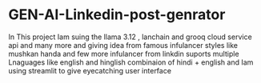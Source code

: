 # GEN-AI-Linkedin-post-genrator
In This project Iam suing the llama 3.12 , lanchain and grooq cloud service api and many more and giving idea from famous infulancer styles like mushkan handa and few more infulancer from linkdin suports multiple Lnaguages like english and hinglish combinaion of hindi + english and Iam using streamlit to give eyecatching user interface 
